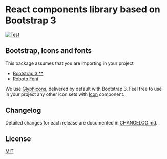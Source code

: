 # React components library based on Bootstrap 3

[![Test](https://github.com/NilFoundation/react-components/actions/workflows/test.yaml/badge.svg)](https://github.com/NilFoundation/react-components/actions/workflows/test.yaml)

## Bootstrap, Icons and fonts

This package assumes that you are importing in your project
- [Bootstrap 3.**](https://getbootstrap.com/docs/3.3/getting-started/#download)
- [Roboto Font](https://fonts.google.com/specimen/Roboto)

We use [Glyphicons](https://getbootstrap.com/docs/3.3/components/#glyphicons), delivered by default with Bootstrap 3. Feel free to use in your project any other icon sets with [Icon](./src/components/Icon/Icon.tsx) component.

## Changelog

Detailed changes for each release are documented in [CHANGELOG.md](./CHANGELOG.md).

## License

[MIT](http://opensource.org/licenses/MIT)
